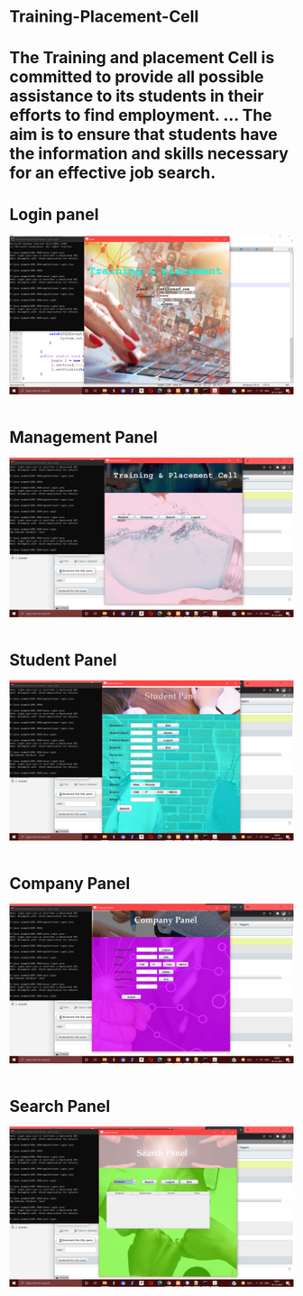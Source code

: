 # Training-Placement-Cell
# The Training and placement Cell is committed to provide all possible assistance to its students in their efforts to find employment. ... The aim is to ensure that students have the information and skills necessary for an effective job search.



# Login panel
<img src="Screenshot (103).png" class="img-fluid"><br><br>
# Management Panel
<img src="Screenshot (104).png" class="img-fluid"><br><br>
# Student Panel
<img src="Screenshot (105).png" class="img-fluid"><br><br>
# Company Panel
<img src="Screenshot (106).png" class="img-fluid"><br><br>
# Search Panel
<img src="Screenshot (107).png" class="img-fluid"><br><br>
 
